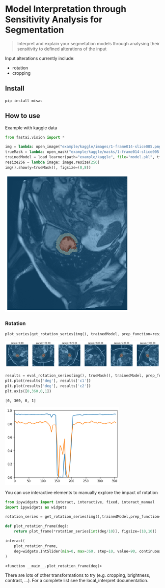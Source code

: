 # Model Interpretation through Sensitivity Analysis for Segmentation
> Interpret and explain your segmetation models through analysing their sensitivity to defined alterations of the input


Input alterations currently include:
 - rotation
 - cropping

## Install

`pip install misas`

## How to use

Example with kaggle data

```python
from fastai.vision import *
```

```python
img = lambda: open_image("example/kaggle/images/1-frame014-slice005.png")
trueMask = lambda: open_mask("example/kaggle/masks/1-frame014-slice005.png")
trainedModel = load_learner(path="example/kaggle", file="model.pkl", tfm_y=False)
resize256 = lambda image: image.resize(256)
img().show(y=trueMask(), figsize=(8,8))
```


![png](docs/images/output_6_0.png)


### Rotation

```python
plot_series(get_rotation_series(img(), trainedModel, prep_function=resize256))
```


![png](docs/images/output_8_0.png)


```python
results = eval_rotation_series(img(), trueMask(), trainedModel, prep_function=resize256)
plt.plot(results['deg'], results['c1'])
plt.plot(results['deg'], results['c2'])
plt.axis([0,360,0,1])
```




    [0, 360, 0, 1]




![png](docs/images/output_9_1.png)


You can use interactive elements to manually explore the impact of rotation

```python
from ipywidgets import interact, interactive, fixed, interact_manual
import ipywidgets as widgets
```

```python
rotation_series = get_rotation_series(img(),trainedModel,prep_function=resize256,step=10)
```

```python
def plot_rotation_frame(deg):
    return plot_frame(*rotation_series[int(deg/10)], figsize=(10,10))
```

```python
interact(
    plot_rotation_frame,
    deg=widgets.IntSlider(min=0, max=360, step=10, value=90, continuous_update=False)
)
```




    <function __main__.plot_rotation_frame(deg)>



There are lots of other transformations to try (e.g. cropping, brightness, contrast, ...). For a complete list see the local_interpret documentation.
